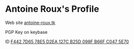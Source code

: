 # Antoine Roux's Profile

Web site [antoine-roux.tk](https://antoine-roux.tk)

PGP Key on keybase

ID [F442 7D65 78E5 D2EA 127C B25D 098F B66F C047 5E70](https://keybase.io/antoine_roux/pgp_keys.asc)

